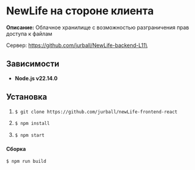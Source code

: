 # NewLife на стороне клиента

**Описание:** Облачное хранилище с возможностью
разграничения прав доступа к файлам

Сервер: https://github.com/jurball/NewLife-backend-L11\

## Зависимости

- **Node.js v22.14.0**

## Установка

1. ```bash
   $ git clone https://github.com/jurball/newLife-frontend-react
   ```

2. ```bash
   $ npm install
   ```
   
3. ```bash
   $ npm start
   ```
   
#### Сборка
```bash
$ npm run build
```
